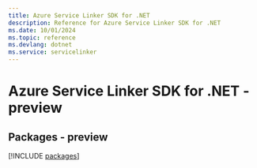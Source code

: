```yaml
---
title: Azure Service Linker SDK for .NET
description: Reference for Azure Service Linker SDK for .NET
ms.date: 10/01/2024
ms.topic: reference
ms.devlang: dotnet
ms.service: servicelinker
---
```

# Azure Service Linker SDK for .NET - preview
## Packages - preview
[!INCLUDE [packages](service-linker-index.md)]